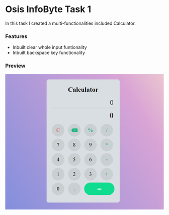 # Osis InfoByte Task 1

In this task I created a multi-functionalities included Calculator.

### Features
 - Inbuilt clear whole input funtionality
 - Inbuilt backspace key functionality

### Preview
![screenshot](./screenshot.png)
